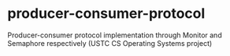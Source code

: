 # producer-consumer-protocol
Producer-consumer protocol implementation through Monitor and Semaphore respectively (USTC CS Operating Systems project)
